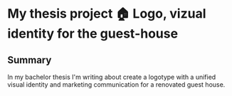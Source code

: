 # My thesis project 🏠 Logo, vizual identity for the guest-house

## Summary
In my bachelor thesis I'm writing about create a logotype with a unified visual identity and marketing communication for a renovated guest house.
